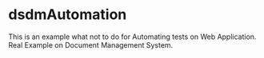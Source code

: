 # dsdmAutomation
This is an example what not to do for Automating tests on Web Application.  Real Example on Document Management System.
